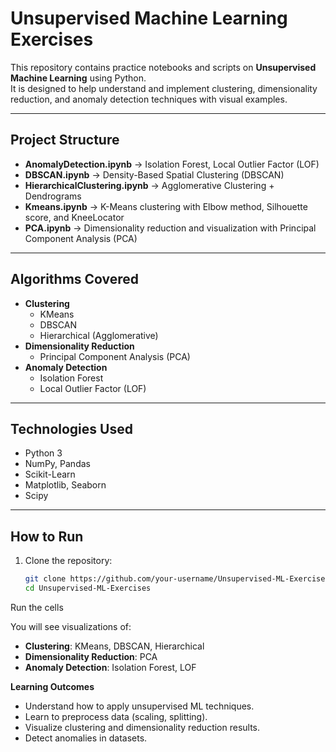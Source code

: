 # Unsupervised Machine Learning Exercises

This repository contains practice notebooks and scripts on **Unsupervised Machine Learning** using Python.  
It is designed to help understand and implement clustering, dimensionality reduction, and anomaly detection techniques with visual examples.

---

## Project Structure
- **AnomalyDetection.ipynb** → Isolation Forest, Local Outlier Factor (LOF)  
- **DBSCAN.ipynb** → Density-Based Spatial Clustering (DBSCAN)  
- **HierarchicalClustering.ipynb** → Agglomerative Clustering + Dendrograms  
- **Kmeans.ipynb** → K-Means clustering with Elbow method, Silhouette score, and KneeLocator  
- **PCA.ipynb** → Dimensionality reduction and visualization with Principal Component Analysis (PCA) 

---

## Algorithms Covered
- **Clustering**
  - KMeans
  - DBSCAN
  - Hierarchical (Agglomerative)
- **Dimensionality Reduction**
  - Principal Component Analysis (PCA)
- **Anomaly Detection**
  - Isolation Forest
  - Local Outlier Factor (LOF)

---

## Technologies Used
- Python 3
- NumPy, Pandas
- Scikit-Learn
- Matplotlib, Seaborn
- Scipy

---

##  How to Run
1. Clone the repository:
   ```bash
   git clone https://github.com/your-username/Unsupervised-ML-Exercises.git
   cd Unsupervised-ML-Exercises
   ```   

Run the cells

You will see visualizations of:

- **Clustering**: KMeans, DBSCAN, Hierarchical
- **Dimensionality Reduction**: PCA
- **Anomaly Detection**: Isolation Forest, LOF

**Learning Outcomes**

- Understand how to apply unsupervised ML techniques.
- Learn to preprocess data (scaling, splitting).
- Visualize clustering and dimensionality reduction results.
- Detect anomalies in datasets.
